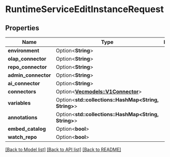 # RuntimeServiceEditInstanceRequest

## Properties

Name | Type | Description | Notes
------------ | ------------- | ------------- | -------------
**environment** | Option<**String**> |  | [optional]
**olap_connector** | Option<**String**> |  | [optional]
**repo_connector** | Option<**String**> |  | [optional]
**admin_connector** | Option<**String**> |  | [optional]
**ai_connector** | Option<**String**> |  | [optional]
**connectors** | Option<[**Vec<models::V1Connector>**](v1Connector.md)> |  | [optional]
**variables** | Option<**std::collections::HashMap<String, String>**> |  | [optional]
**annotations** | Option<**std::collections::HashMap<String, String>**> |  | [optional]
**embed_catalog** | Option<**bool**> |  | [optional]
**watch_repo** | Option<**bool**> |  | [optional]

[[Back to Model list]](../README.md#documentation-for-models) [[Back to API list]](../README.md#documentation-for-api-endpoints) [[Back to README]](../README.md)


